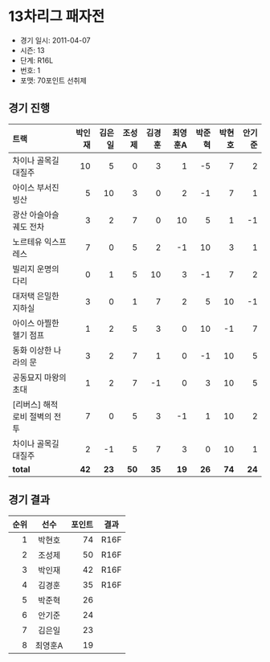 # 13차리그 패자전

- 경기 일시: 2011-04-07
- 시즌: 13
- 단계: R16L
- 번호: 1
- 포맷: 70포인트 선취제





## 경기 진행

| 트랙 | 박인재 | 김은일 | 조성제 | 김경훈 | 최영훈A | 박준혁 | 박현호 | 안기준 |
|:---|---:|---:|---:|---:|---:|---:|---:|---:|
| 차이나 골목길 대질주 | 10 | 5 | 0 | 3 | 1 | -5 | 7 | 2 |
| 아이스 부서진 빙산 | 5 | 10 | 3 | 0 | 2 | -1 | 7 | 1 |
| 광산 아슬아슬 궤도 전차 | 3 | 2 | 7 | 0 | 10 | 5 | 1 | -1 |
| 노르테유 익스프레스 | 7 | 0 | 5 | 2 | -1 | 10 | 3 | 1 |
| 빌리지 운명의 다리 | 0 | 1 | 5 | 10 | 3 | -1 | 7 | 2 |
| 대저택 은밀한 지하실 | 3 | 0 | 1 | 7 | 2 | 5 | 10 | -1 |
| 아이스 아찔한 헬기 점프 | 1 | 2 | 5 | 3 | 0 | 10 | -1 | 7 |
| 동화 이상한 나라의 문 | 3 | 2 | 7 | 1 | 0 | -1 | 10 | 5 |
| 공동묘지 마왕의 초대 | 1 | 2 | 7 | -1 | 0 | 3 | 10 | 5 |
| [리버스] 해적 로비 절벽의 전투 | 7 | 0 | 5 | 3 | -1 | 1 | 10 | 2 |
| 차이나 골목길 대질주 | 2 | -1 | 5 | 7 | 3 | 0 | 10 | 1 |
| __total__ | __42__ | __23__ | __50__ | __35__ | __19__ | __26__ | __74__ | __24__ |




## 경기 결과

| 순위 | 선수 | 포인트 | 결과 |
|---:|:---:|---:|:---:|
| 1 | 박현호 | 74 | R16F |
| 2 | 조성제 | 50 | R16F |
| 3 | 박인재 | 42 | R16F |
| 4 | 김경훈 | 35 | R16F |
| 5 | 박준혁 | 26 |  |
| 6 | 안기준 | 24 |  |
| 7 | 김은일 | 23 |  |
| 8 | 최영훈A | 19 |  |

